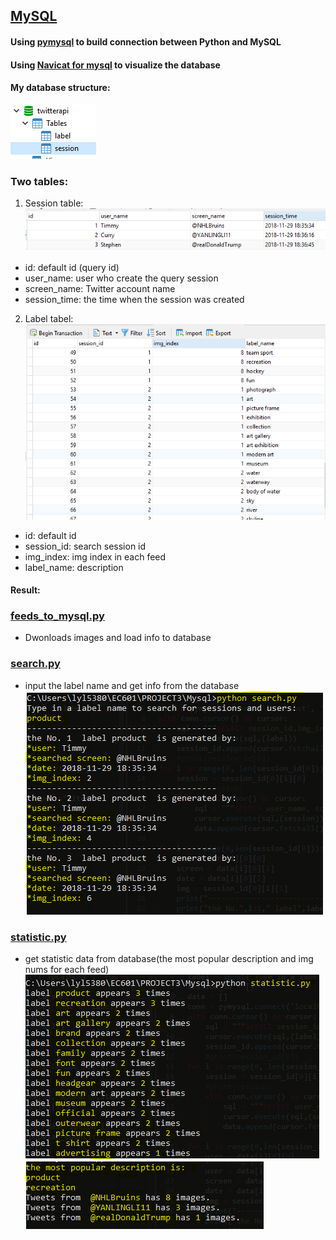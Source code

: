 ## [MySQL](https://github.com/Zoe3542188/EC601/tree/Mini_Project_3/MySQL)
#### Using [pymysql](https://github.com/PyMySQL/PyMySQL) to build connection between Python and MySQL
#### Using [Navicat for mysql](https://www.navicat.com/en/products/navicat-for-mysql) to visualize the database
#### My database structure:
![database](https://raw.githubusercontent.com/Zoe3542188/EC601/screenshots/DBstructure.PNG)
### Two tables: </br>
1. Session table: </br>
![session](https://raw.githubusercontent.com/Zoe3542188/EC601/screenshots/Session.PNG)
- id: default id (query id)
- user_name: user who create the query session
- screen_name: Twitter account name
- session_time: the time when the session was created
2. Label tabel: </br>
![label](https://raw.githubusercontent.com/Zoe3542188/EC601/screenshots/label.PNG)
- id: default id
- session_id: search session id
- img_index: img index in each feed
- label_name: description

#### Result:
### [feeds_to_mysql.py]()
- Dwonloads images and load info to database

### [search.py]()
- input the label name and get info from the database</br>
![result](https://raw.githubusercontent.com/Zoe3542188/EC601/screenshots/search.PNG)

### [statistic.py]()
- get statistic data from database(the most popular description and img nums for each feed)</br>
![imgnums](https://raw.githubusercontent.com/Zoe3542188/EC601/screenshots/statistic1.PNG)</br>
![popular](https://raw.githubusercontent.com/Zoe3542188/EC601/screenshots/statistic2.PNG)
